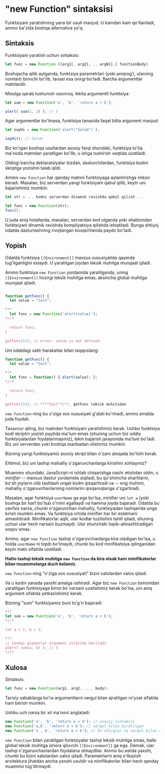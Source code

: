 
# "new Function" sintaksisi

Funktsiyani yaratishning yana bir usuli mavjud. U kamdan kam qo'llaniladi, ammo ba'zida boshqa alternativa yo'q.

## Sintaksis

Funktsiyani yaratish uchun sintaksis:

```js
let func = new Function ([arg1[, arg2[, ...argN]],] functionBody)
```

Boshqacha qilib aytganda, funktsiya parametrlari (yoki aniqrog'i, ularning nomlari) birinchi bo'lib, tanasi esa oxirgi bo'ladi. Barcha argumentlar matnlardir.

Misolga qarab tushunish osonroq. Ikkita argumentli funktsiya:

```js run
let sum = new Function('a', 'b', 'return a + b'); 

alert( sum(1, 2) ); // 3
```

Agar argumentlar bo'lmasa, funktsiya tanasida faqat bitta argument mavjud:

```js run
let sayHi = new Function('alert("Salom")');

sayHi(); // Salom
```

Biz ko'rgan boshqa usullardan asosiy farqi shundaki, funktsiya to'liq ma'noda matndan yaratilgan bo'lib, u ishga tushirish vaqtida uzatiladi.

Oldingi barcha deklaratsiyalar bizdan, dasturchilardan, funktsiya kodini skriptga yozishni talab qildi.

Ammo `new Function` har qanday matnni funktsiyaga aylantirishga imkon beradi. Masalan, biz serverdan yangi funktsiyani qabul qilib, keyin uni bajarishimiz mumkin:

```js
let str = ... kodni serverdan dinamik ravishda qabul qilish ...

let func = new Function(str);
func();
```

U juda aniq holatlarda, masalan, serverdan kod olganda yoki shablondan funktsiyani dinamik ravishda kompilyatsiya qilishda ishlatiladi. Bunga ehtiyoj odatda dasturlashning rivojlangan bosqichlarida paydo bo'ladi.

## Yopish

Odatda funktsiya `[[Environment]]` maxsus xususiyatida qayerda tug'ilganligini eslaydi. U yaratilgan joydan leksik muhitga murojaat qiladi.

Ammo funktsiya `new Function` yordamida yaratilganda, uning `[[Environment]]` hozirgi leksik muhitga emas, aksincha global muhitga murojaat qiladi.

```js run

function getFunc() {
  let value = "test";

*!*
  let func = new Function('alert(value)');
*/!*

  return func;
}

getFunc()(); // error: value is not defined
```

Uni odatdagi xatti-harakatlar bilan taqqoslang:

```js run 
function getFunc() {
  let value = "test";

*!*
  let func = function() { alert(value); };
*/!*

  return func;
}

getFunc()(); // *!*"test"*/!*, getFunc leksik muhitidan
```

`new Function` ning bu o'ziga xos xususiyati g'alati ko'rinadi, ammo amalda juda foydali.

Tasavvur qiling, biz matndan funktsiyani yaratishimiz kerak. Ushbu funktsiya kodi skriptni yozish paytida ma'lum emas (shuning uchun biz oddiy funktsiyalardan foydalanmaymiz), lekin bajarish jarayonida ma'lum bo'ladi. Biz uni serverdan yoki boshqa manbadan olishimiz mumkin.

Bizning yangi funktsiyamiz asosiy skript bilan o'zaro aloqada bo'lishi kerak.

Ehtimol, biz uni tashqi mahalliy o'zgaruvchanlarga kirishini xohlaymiz?

Muammo shundaki, JavaScript-ni ishlab chiqarishga nashr etishdan oldin, u *minifier* -- maxsus dastur yordamida siqiladi, bu qo'shimcha sharhlarni, bo'sh joylarni olib tashlash orqali kodni qisqartiradi va -- eng muhimi, mahalliy o'zgaruvchanlarning nomlarini qisqaroqlariga o'zgartiradi.

Masalan, agar funktsiya `userName` ga ega bo'lsa, minifier uni `let a` (yoki boshqa bir harf bo'lsa) o'rnini egallaydi va hamma joyda bajaradi. Odatda bu xavfsiz narsa, chunki o'zgaruvchan mahalliy, funktsiyadan tashqarida unga kirish mumkin emas. Va funktsiya ichida minifier har bir eslatmani almashtiradi. Minifikatorlar aqlli, ular kodlar tuzilishini tahlil qiladi, shuning uchun ular hech narsani buzmaydi. Ular shunchaki topib-almashtiradigan soqov emas.

Ammo, agar `new Function` tashqi o'zgaruvchanlarga kira oladigan bo'lsa, u holda `userName` ni topib bo'lmaydi, chunki bu kod minifikatsiya qilinganidan *keyin* matn sifatida uzatiladi.

**Hatto tashqi leksik muhitga `new Function` da kira olsak ham minifikatorlar bilan muammolarga duch kelamiz.**

`new Function` ning "o'ziga xos xususiyati" bizni xatolardan xalos qiladi.

Va u kodni yanada yaxshi amalga oshiradi. Agar biz `new Function` tomonidan yaratilgan funktsiyaga biron bir narsani uzatishimiz kerak bo'lsa, uni aniq argument sifatida yetkazishimiz kerak.

Bizning "sum" funktsiyamiz buni to'g'ri bajaradi:

```js run 
*!*
let sum = new Function('a', 'b', 'return a + b');
*/!*

let a = 1, b = 2;

*!*
// tashqi qiymatlar argument sifatida beriladi
alert( sum(a, b) ); // 3
*/!*
```

## Xulosa

Sintaksis:

```js
let func = new Function(arg1, arg2, ..., body);
```

Tarixiy sabablarga ko'ra argumentlarni vergul bilan ajratilgan ro'yxat sifatida ham berish mumkin.

Ushbu uch narsa bir xil ma'noni anglatadi:

```js 
new Function('a', 'b', 'return a + b'); // asosiy sintaksis
new Function('a,b', 'return a + b'); // vergul bilan ajratilgan
new Function('a , b', 'return a + b'); // bo'shliqlar va vergul bilan ajratilgan
```

`new Function` bilan yaratilgan funktsiyalar tashqi leksik muhitga emas, balki global leksik muhitga ishora qiluvchi `[[Environment]]` ga ega. Demak, ular tashqi o'zgaruvchanlardan foydalana olmaydilar. Ammo bu aslida yaxshi, chunki bu bizni xatolardan xalos qiladi. Parametrlarni aniq o'tkazish arxitektura jihatdan ancha yaxshi usuldir va minifikatorlar bilan hech qanday muammo tug'dirmaydi.

